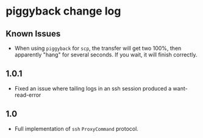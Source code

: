 # piggyback change log

## Known Issues

- When using `piggyback` for `scp`, the transfer will get two 100%, then apparently "hang" for several seconds. If you wait, it will finish correctly.

## 1.0.1

- Fixed an issue where tailing logs in an ssh session produced a want-read-error

## 1.0

- Full implementation of `ssh` `ProxyCommand` protocol.
